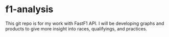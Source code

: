 # f1-analysis

This git repo is for my work with FastF1 API.
I will be developing graphs and products to give more insight into races, qualifyings, and practices.